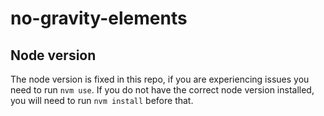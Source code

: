 # no-gravity-elements

## Node version
The node version is fixed in this repo, if you are experiencing issues you need to run `nvm use`. If you do not have the correct node version installed, you will need to run `nvm install` before that.
